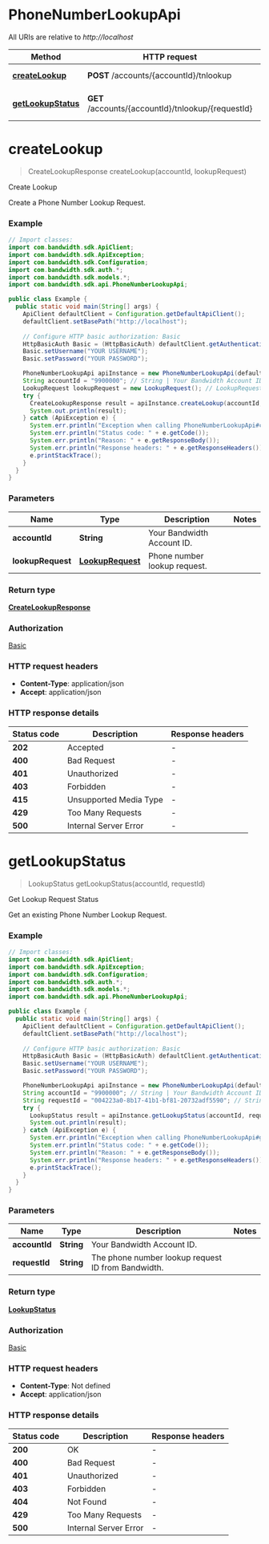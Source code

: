 # PhoneNumberLookupApi

All URIs are relative to *http://localhost*

| Method | HTTP request | Description |
|------------- | ------------- | -------------|
| [**createLookup**](PhoneNumberLookupApi.md#createLookup) | **POST** /accounts/{accountId}/tnlookup | Create Lookup |
| [**getLookupStatus**](PhoneNumberLookupApi.md#getLookupStatus) | **GET** /accounts/{accountId}/tnlookup/{requestId} | Get Lookup Request Status |


<a id="createLookup"></a>
# **createLookup**
> CreateLookupResponse createLookup(accountId, lookupRequest)

Create Lookup

Create a Phone Number Lookup Request.

### Example
```java
// Import classes:
import com.bandwidth.sdk.ApiClient;
import com.bandwidth.sdk.ApiException;
import com.bandwidth.sdk.Configuration;
import com.bandwidth.sdk.auth.*;
import com.bandwidth.sdk.models.*;
import com.bandwidth.sdk.api.PhoneNumberLookupApi;

public class Example {
  public static void main(String[] args) {
    ApiClient defaultClient = Configuration.getDefaultApiClient();
    defaultClient.setBasePath("http://localhost");
    
    // Configure HTTP basic authorization: Basic
    HttpBasicAuth Basic = (HttpBasicAuth) defaultClient.getAuthentication("Basic");
    Basic.setUsername("YOUR USERNAME");
    Basic.setPassword("YOUR PASSWORD");

    PhoneNumberLookupApi apiInstance = new PhoneNumberLookupApi(defaultClient);
    String accountId = "9900000"; // String | Your Bandwidth Account ID.
    LookupRequest lookupRequest = new LookupRequest(); // LookupRequest | Phone number lookup request.
    try {
      CreateLookupResponse result = apiInstance.createLookup(accountId, lookupRequest);
      System.out.println(result);
    } catch (ApiException e) {
      System.err.println("Exception when calling PhoneNumberLookupApi#createLookup");
      System.err.println("Status code: " + e.getCode());
      System.err.println("Reason: " + e.getResponseBody());
      System.err.println("Response headers: " + e.getResponseHeaders());
      e.printStackTrace();
    }
  }
}
```

### Parameters

| Name | Type | Description  | Notes |
|------------- | ------------- | ------------- | -------------|
| **accountId** | **String**| Your Bandwidth Account ID. | |
| **lookupRequest** | [**LookupRequest**](LookupRequest.md)| Phone number lookup request. | |

### Return type

[**CreateLookupResponse**](CreateLookupResponse.md)

### Authorization

[Basic](../README.md#Basic)

### HTTP request headers

 - **Content-Type**: application/json
 - **Accept**: application/json

### HTTP response details
| Status code | Description | Response headers |
|-------------|-------------|------------------|
| **202** | Accepted |  -  |
| **400** | Bad Request |  -  |
| **401** | Unauthorized |  -  |
| **403** | Forbidden |  -  |
| **415** | Unsupported Media Type |  -  |
| **429** | Too Many Requests |  -  |
| **500** | Internal Server Error |  -  |

<a id="getLookupStatus"></a>
# **getLookupStatus**
> LookupStatus getLookupStatus(accountId, requestId)

Get Lookup Request Status

Get an existing Phone Number Lookup Request.

### Example
```java
// Import classes:
import com.bandwidth.sdk.ApiClient;
import com.bandwidth.sdk.ApiException;
import com.bandwidth.sdk.Configuration;
import com.bandwidth.sdk.auth.*;
import com.bandwidth.sdk.models.*;
import com.bandwidth.sdk.api.PhoneNumberLookupApi;

public class Example {
  public static void main(String[] args) {
    ApiClient defaultClient = Configuration.getDefaultApiClient();
    defaultClient.setBasePath("http://localhost");
    
    // Configure HTTP basic authorization: Basic
    HttpBasicAuth Basic = (HttpBasicAuth) defaultClient.getAuthentication("Basic");
    Basic.setUsername("YOUR USERNAME");
    Basic.setPassword("YOUR PASSWORD");

    PhoneNumberLookupApi apiInstance = new PhoneNumberLookupApi(defaultClient);
    String accountId = "9900000"; // String | Your Bandwidth Account ID.
    String requestId = "004223a0-8b17-41b1-bf81-20732adf5590"; // String | The phone number lookup request ID from Bandwidth.
    try {
      LookupStatus result = apiInstance.getLookupStatus(accountId, requestId);
      System.out.println(result);
    } catch (ApiException e) {
      System.err.println("Exception when calling PhoneNumberLookupApi#getLookupStatus");
      System.err.println("Status code: " + e.getCode());
      System.err.println("Reason: " + e.getResponseBody());
      System.err.println("Response headers: " + e.getResponseHeaders());
      e.printStackTrace();
    }
  }
}
```

### Parameters

| Name | Type | Description  | Notes |
|------------- | ------------- | ------------- | -------------|
| **accountId** | **String**| Your Bandwidth Account ID. | |
| **requestId** | **String**| The phone number lookup request ID from Bandwidth. | |

### Return type

[**LookupStatus**](LookupStatus.md)

### Authorization

[Basic](../README.md#Basic)

### HTTP request headers

 - **Content-Type**: Not defined
 - **Accept**: application/json

### HTTP response details
| Status code | Description | Response headers |
|-------------|-------------|------------------|
| **200** | OK |  -  |
| **400** | Bad Request |  -  |
| **401** | Unauthorized |  -  |
| **403** | Forbidden |  -  |
| **404** | Not Found |  -  |
| **429** | Too Many Requests |  -  |
| **500** | Internal Server Error |  -  |

